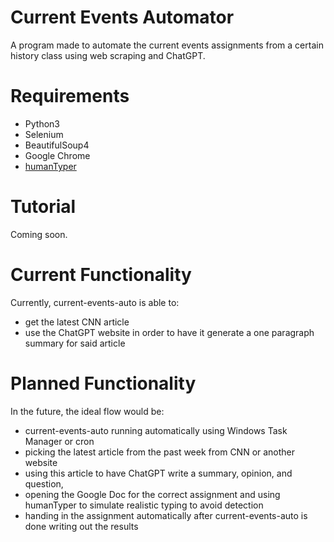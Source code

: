 # Current Events Automator

A program made to automate the current events assignments from a certain history class using web scraping and ChatGPT.

# Requirements

- Python3
- Selenium
- BeautifulSoup4
- Google Chrome
- [humanTyper](https://github.com/saadejazz/humanTyper)

# Tutorial

Coming soon.

# Current Functionality

Currently, current-events-auto is able to:

- get the latest CNN article 
- use the ChatGPT website in order to have it generate a one paragraph summary for said article

# Planned Functionality

In the future, the ideal flow would be:
- current-events-auto running automatically using Windows Task Manager or cron 
- picking the latest article from the past week from CNN or another website 
- using this article to have ChatGPT write a summary, opinion, and question, 
- opening the Google Doc for the correct assignment and using humanTyper to simulate realistic typing to avoid detection
- handing in the assignment automatically after current-events-auto is done writing out the results

